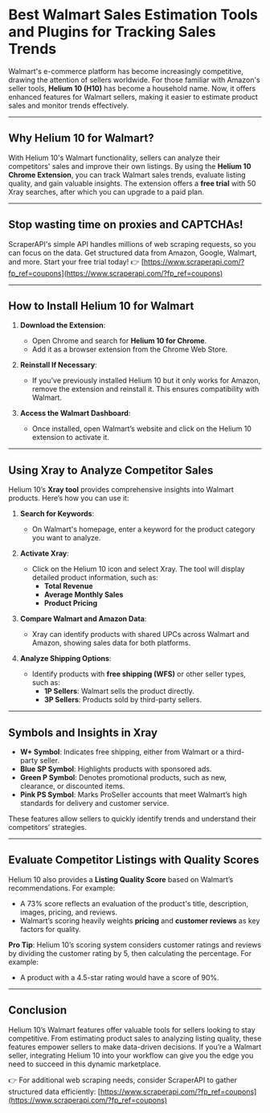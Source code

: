 # Best Walmart Sales Estimation Tools and Plugins for Tracking Sales Trends

Walmart's e-commerce platform has become increasingly competitive, drawing the attention of sellers worldwide. For those familiar with Amazon's seller tools, **Helium 10 (H10)** has become a household name. Now, it offers enhanced features for Walmart sellers, making it easier to estimate product sales and monitor trends effectively.

---

## Why Helium 10 for Walmart?

With Helium 10's Walmart functionality, sellers can analyze their competitors' sales and improve their own listings. By using the **Helium 10 Chrome Extension**, you can track Walmart sales trends, evaluate listing quality, and gain valuable insights. The extension offers a **free trial** with 50 Xray searches, after which you can upgrade to a paid plan.

---

## Stop wasting time on proxies and CAPTCHAs!

ScraperAPI's simple API handles millions of web scraping requests, so you can focus on the data. Get structured data from Amazon, Google, Walmart, and more. Start your free trial today! 👉 [https://www.scraperapi.com/?fp_ref=coupons](https://www.scraperapi.com/?fp_ref=coupons)

---

## How to Install Helium 10 for Walmart

1. **Download the Extension**:
   - Open Chrome and search for **Helium 10 for Chrome**.
   - Add it as a browser extension from the Chrome Web Store.

2. **Reinstall If Necessary**:
   - If you’ve previously installed Helium 10 but it only works for Amazon, remove the extension and reinstall it. This ensures compatibility with Walmart.

3. **Access the Walmart Dashboard**:
   - Once installed, open Walmart’s website and click on the Helium 10 extension to activate it.

---

## Using Xray to Analyze Competitor Sales

Helium 10’s **Xray tool** provides comprehensive insights into Walmart products. Here’s how you can use it:

1. **Search for Keywords**:
   - On Walmart's homepage, enter a keyword for the product category you want to analyze.

2. **Activate Xray**:
   - Click on the Helium 10 icon and select Xray. The tool will display detailed product information, such as:
     - **Total Revenue**
     - **Average Monthly Sales**
     - **Product Pricing**

3. **Compare Walmart and Amazon Data**:
   - Xray can identify products with shared UPCs across Walmart and Amazon, showing sales data for both platforms.

4. **Analyze Shipping Options**:
   - Identify products with **free shipping (WFS)** or other seller types, such as:
     - **1P Sellers**: Walmart sells the product directly.
     - **3P Sellers**: Products sold by third-party sellers.

---

## Symbols and Insights in Xray

- **W+ Symbol**: Indicates free shipping, either from Walmart or a third-party seller.
- **Blue SP Symbol**: Highlights products with sponsored ads.
- **Green P Symbol**: Denotes promotional products, such as new, clearance, or discounted items.
- **Pink PS Symbol**: Marks ProSeller accounts that meet Walmart’s high standards for delivery and customer service.

These features allow sellers to quickly identify trends and understand their competitors’ strategies.

---

## Evaluate Competitor Listings with Quality Scores

Helium 10 also provides a **Listing Quality Score** based on Walmart’s recommendations. For example:

- A 73% score reflects an evaluation of the product's title, description, images, pricing, and reviews.
- Walmart’s scoring heavily weights **pricing** and **customer reviews** as key factors for quality.

**Pro Tip**: Helium 10’s scoring system considers customer ratings and reviews by dividing the customer rating by 5, then calculating the percentage. For example:
- A product with a 4.5-star rating would have a score of 90%.

---

## Conclusion

Helium 10’s Walmart features offer valuable tools for sellers looking to stay competitive. From estimating product sales to analyzing listing quality, these features empower sellers to make data-driven decisions. If you’re a Walmart seller, integrating Helium 10 into your workflow can give you the edge you need to succeed in this dynamic marketplace.

👉 For additional web scraping needs, consider ScraperAPI to gather structured data efficiently: [https://www.scraperapi.com/?fp_ref=coupons](https://www.scraperapi.com/?fp_ref=coupons)
